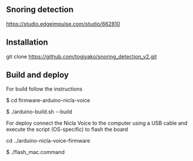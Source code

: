 
## Snoring detection

https://studio.edgeimpulse.com/studio/662810

## Installation

git clone https://github.com/togiyako/snoring_detection_v2.git

## Build and  deploy

For build follow the instructions

$ cd firmware-arduino-nicla-voice

$ ./arduino-build.sh --build

For deploy connect the Nicla Voice to the computer using a USB cable and execute the script (OS-specific) to flash the board

cd ../arduino-nicla-voice-firmware

$ ./flash_mac.command 

